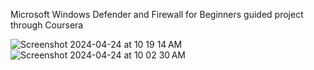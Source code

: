 Microsoft Windows Defender and Firewall for Beginners guided project through Coursera

![Screenshot 2024-04-24 at 10 19 14 AM](https://github.com/bknum9/WindowsDefenderFirewall/assets/92531634/dddd9d1f-c508-433b-9e41-6575231336d0)
![Screenshot 2024-04-24 at 10 02 30 AM](https://github.com/bknum9/WindowsDefenderFirewall/assets/92531634/a1ce1c67-cfa1-4489-92f2-2a15f2674da6)
